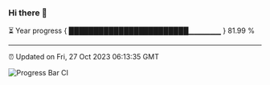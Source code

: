 ### Hi there 👋

⏳ Year progress { ████████████████████████▁▁▁▁▁▁ } 81.99 %

---

⏰ Updated on Fri, 27 Oct 2023 06:13:35 GMT

![Progress Bar CI](https://github.com/liununu/liununu/workflows/Progress%20Bar%20CI/badge.svg)
